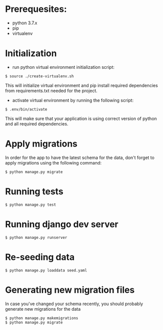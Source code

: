 # Prerequesites: 
- python 3.7.x
- pip
- virtualenv

# Initialization
- run python virtual environment initialization script:
```shell
$ source ./create-virtualenv.sh
```
This will initialize virtual environment and pip install required dependencies from requirements.txt needed for the project.

- activate virtual environment by running the following script: 
```shell
$ .env/bin/activate
```
This will make sure that your application is using correct version of python and all required dependencies.

# Apply migrations
In order for the app to have the latest schema for the data, don't forget to apply migrations using the following command:
```shell
$ python manage.py migrate
```

# Running tests
```shell
$ python manage.py test
```

# Running django dev server
```shell
$ python manage.py runserver
```

# Re-seeding data
```shell
$ python manage.py loaddata seed.yaml
```

# Generating new migration files
In case you've changed your schema recently, you should probably generate new migrations for the data
```shell
$ python manage.py makemigrations
$ python manage.py migrate
```


